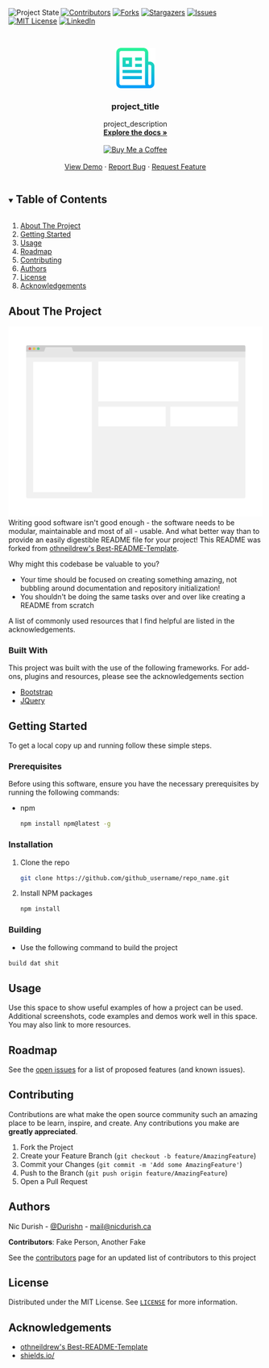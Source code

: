 <!--
*** Thanks for checking out the Ender-README-Template. This repository was forked
*** from othneildrew's Best-README-Template available at
*** https://github.com/othneildrew/Best-README-Template
***
***
***
*** To avoid retyping too much info. Do a search and replace for the following:
*** github_username, repo_name, project_title, project_description, project_url
-->
<!-- To change the stability level, replace 'stable' with 'stable', 'unstable', 'experimental', or 'deprecated'-->
![Project State][stable-shield]
[![Contributors][contributors-shield]][contributors-url]
[![Forks][forks-shield]][forks-url]
[![Stargazers][stars-shield]][stars-url]
[![Issues][issues-shield]][issues-url]
[![MIT License][license-shield]][license-url]
[![LinkedIn][linkedin-shield]][linkedin-url]



<!-- PROJECT LOGO -->
<br />
<p align="center">
  <a href="https://github.com/github_username/repo_name">
    <img src="docs/images/logo.png" alt="Logo" width="80" height="80">
  </a>

  <h3 align="center">project_title</h3>

  <p align="center">
    project_description
    <br />
    <a href="https://github.com/github_username/repo_name/wiki"><strong>Explore the docs »</strong></a>
    <br />
    <br />
    <a href='https://www.buymeacoffee.com/nicdurish' target='_blank' style='margin-top:50px;'><img height='30' src='https://az743702.vo.msecnd.net/cdn/kofi1.png?v=0' border='0' alt='Buy Me a Coffee' /></a>
    <br />
    <br/ >
    <a href="https://project_url">View Demo</a>
    ·
    <a href="https://github.com/github_username/repo_name/issues">Report Bug</a>
    ·
    <a href="https://github.com/github_username/repo_name/issues">Request Feature</a>
  </p>
</p>



<!-- TABLE OF CONTENTS -->
<details open="open">
  <summary><h2 style="display: inline-block">Table of Contents</h2></summary>
  <ol>
    <li><a href="#about-the-project">About The Project</a></li>
    <li><a href="#getting-started">Getting Started</a></li>
    <li><a href="#usage">Usage</a></li>
    <li><a href="#roadmap">Roadmap</a></li>
    <li><a href="#contributing">Contributing</a></li>
    <li><a href="#authors">Authors</a></li>
    <li><a href="#license">License</a></li>
    <li><a href="#acknowledgements">Acknowledgements</a></li>
  </ol>
</details>



<!-- ABOUT THE PROJECT -->
## About The Project

[![Product Name Screen Shot][product-screenshot]](https://project_url)
Writing good software isn't good enough - the software needs to be modular, maintainable and most of all - usable. And what better way than to provide an easily digestible README file for your project! This README was forked from [othneildrew's Best-README-Template](https://github.com/othneildrew/Best-README-Template).

Why might this codebase be valuable to you?
- Your time should be focused on creating something amazing, not bubbling around documentation and repository initialization!
- You shouldn't be doing the same tasks over and over like creating a README from scratch


A list of commonly used resources that I find helpful are listed in the acknowledgements.

### Built With

This project was built with the use of the following frameworks. For add-ons, plugins and resources, please see the acknowledgements section
* [Bootstrap](https://getbootstrap.com)
* [JQuery](https://jquery.com)


<!-- GETTING STARTED -->
## Getting Started

To get a local copy up and running follow these simple steps.

### Prerequisites

Before using this software, ensure you have the necessary prerequisites by running the following commands:
* npm
  ```sh
  npm install npm@latest -g
  ```

### Installation

1. Clone the repo
   ```sh
   git clone https://github.com/github_username/repo_name.git
   ```
2. Install NPM packages
   ```sh
   npm install
   ```

### Building

* Use the following command to build the project
 ```sh
 build dat shit
 ```



<!-- USAGE EXAMPLES -->
## Usage

Use this space to show useful examples of how a project can be used. Additional screenshots, code examples and demos work well in this space. You may also link to more resources.




<!-- ROADMAP -->
## Roadmap

See the [open issues](https://github.com/github_username/repo_name/issues) for a list of proposed features (and known issues).



<!-- CONTRIBUTING -->
## Contributing

Contributions are what make the open source community such an amazing place to be learn, inspire, and create. Any contributions you make are **greatly appreciated**.

1. Fork the Project
2. Create your Feature Branch (`git checkout -b feature/AmazingFeature`)
3. Commit your Changes (`git commit -m 'Add some AmazingFeature'`)
4. Push to the Branch (`git push origin feature/AmazingFeature`)
5. Open a Pull Request

<!-- Authors -->
## Authors
Nic Durish - [@Durishn](https://twitter.com/Durishn) - [mail@nicdurish.ca](mailto:mail@nicdurish.ca)

**Contributors**: Fake Person, Another Fake

See the [contributors](https://github.com/github_username/repo_name/contributors) page for an updated list of contributors to this project



<!-- LICENSE -->
## License
Distributed under the MIT License. See [`LICENSE`][license-url] for more information.



<!-- ACKNOWLEDGEMENTS -->
## Acknowledgements
* [othneildrew's Best-README-Template](https://github.com/othneildrew/Best-README-Template)
* [shields.io/](https://shields.io/)



<!-- MARKDOWN LINKS & IMAGES -->
<!-- https://www.markdownguide.org/basic-syntax/#reference-style-links -->


[stable-shield]: https://img.shields.io/badge/stability-stable-green.svg
[unstable-shield]: https://img.shields.io/badge/stability-unstable-yellow.svg
[deprecated-shield]: https://img.shields.io/badge/stability-deprecated-orange.svg
[experimental-shield]: https://img.shields.io/badge/stability-experimental-red.svg

[contributors-shield]: https://img.shields.io/github/contributors/github_username/repo_name.svg
[contributors-url]: https://github.com/github_username/repo_name/graphs/contributors
[forks-shield]: https://img.shields.io/github/forks/github_username/repo_name.svg
[forks-url]: https://github.com/github_username/repo_name/network/members
[stars-shield]: https://img.shields.io/github/stars/github_username/repo_name.svg
[stars-url]: https://github.com/github_username/repo_name/stargazers
[issues-shield]: https://img.shields.io/github/issues/github_username/repo_name.svg
[issues-url]: https://github.com/github_username/repo_name/issues
[license-shield]: https://img.shields.io/github/license/github_username/repo_name.svg
[license-url]: https://github.com/github_username/repo_name/blob/master/LICENSE
[linkedin-shield]: https://img.shields.io/badge/-Github-black.svg?logo=github&colorB=555
[linkedin-url]: https://github.com/github_username
[product-screenshot]: docs/images/screenshot.png
